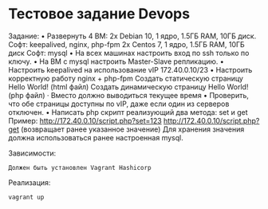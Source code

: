 # Тестовое задание Devops

Задание:
•	Развернуть 4 ВМ:
2x Debian 10, 1 ядро, 1.5ГБ RAM, 10ГБ диск. 
Софт: keepalived, nginx, php-fpm
2x Centos 7, 1 ядро, 1.5ГБ RAM, 10ГБ диск
Софт: mysql
•	На всех машинах настроить вход по ssh только по ключу.
•	На ВМ с mysql настроить Master-Slave репликацию.
•	Настроить keepalived на использование vIP 172.40.0.10/23
•	Настроить корректную работу nginx + php-fpm
Создать статическую страницу Hello World! (html файл)
Создать динамическую страницу Hello World! <time> (php файл)
·	Вместо <time> должно выводиться текущее время
•	Проверить, что обе страницы доступны по vIP, даже если один из серверов отключен.
•	Написать php скрипт реализующий два метода: set и get
Пример: 
	http://172.40.0.10/script.php?set=123 
	http://172.40.0.10/script.php?get (возвращает ранее указанное значение)
Для хранения значения должна использоваться ранее настроенная mysql.

Зависимости:
 ```shell 
 Должен быть установлен Vagrant Hashicorp
  ```
Реализация:
```shell
vagrant up
```
